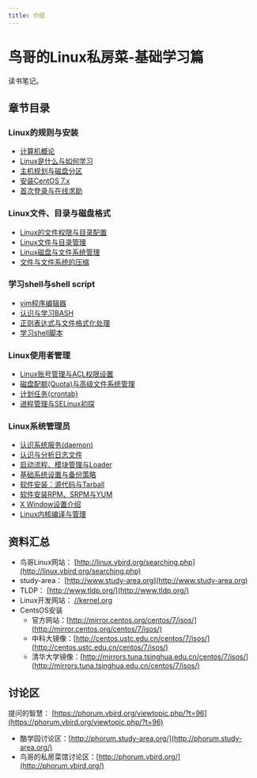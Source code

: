 ```yaml
---
title: 介绍
---
```


# 鸟哥的Linux私房菜-基础学习篇
读书笔记。

## 章节目录

### Linux的规则与安装

* [计算机概论](./计算机概论.md)
* [Linux是什么与如何学习](./Linux是什么与如何学习.md)
* [主机规划与磁盘分区](./主机规划与磁盘分区.md)
* [安装CentOS 7.x](./安装CentOS7x.md)
* [首次登录与在线求助](./首次登录与在线求助.md)

### Linux文件、目录与磁盘格式

* [Linux的文件权限与目录配置](./Linux的文件权限与目录配置.md)
* [Linux文件与目录管理](./Linux文件与目录管理.md)
* [Linux磁盘与文件系统管理](./Linux磁盘与文件系统管理.md)
* [文件与文件系统的压缩](./文件与文件系统的压缩.md)

### 学习shell与shell script

* [vim程序编辑器](./vim程序编辑器.md)
* [认识与学习BASH](./认识与学习BASH.md)
* [正则表达式与文件格式化处理](./正则表达式与文件格式化处理.md)
* [学习shell脚本](./学习shell脚本.md)

### Linux使用者管理

* [Linux账号管理与ACL权限设置](./Linux账号管理与ACL权限设置.md)
* [磁盘配额(Quota)与高级文件系统管理](./磁盘配额Quota与高级文件系统管理.md)
* [计划任务(crontab)](./计划任务crontab.md)
* [进程管理与SELinux初探](./进程管理与SELinux初探.md)

### Linux系统管理员

* [认识系统服务(daemon)](./认识系统服务daemon.md)
* [认识与分析日志文件](./认识与分析日志文件.md)
* [启动流程、模块管理与Loader](./启动流程模块管理与Loader.md)
* [基础系统设置与备份策略](./基础系统设置与备份策略.md)
* [软件安装：源代码与Tarball](./软件安装源代码与Tarball.md)
* [软件安装RPM、SRPM与YUM](./软件安装RPMSRPM与YUM.md)
* [X Window设置介绍](./XWindow设置介绍.md)
* [Linux内核编译与管理](./Linux内核编译与管理.md)

## 资料汇总
* 鸟哥Linux网站： [http://linux.vbird.org/searching.php](http://linux.vbird.org/searching.php)
* study-area： [http://www.study-area.org](http://www.study-area.org)
* TLDP： [http://www.tldp.org/](http://www.tldp.org/)
* Linux开发网站： [//kernel.org](//kernel.org)
* CentsOS安装
  * 官方网站：[http://mirror.centos.org/centos/7/isos/](http://mirror.centos.org/centos/7/isos/)
  * 中科大镜像：[http://centos.ustc.edu.cn/centos/7/isos/](http://centos.ustc.edu.cn/centos/7/isos/)
  * 清华大学镜像：[http://mirrors.tuna.tsinghua.edu.cn/centos/7/isos/](http://mirrors.tuna.tsinghua.edu.cn/centos/7/isos/)



## 讨论区

提问的智慧： [https://phorum.vbird.org/viewtopic.php/?t=96](https://phorum.vbird.org/viewtopic.php/?t=96)

* 酷学园讨论区：[http://phorum.study-area.org/](http://phorum.study-area.org/)
* 鸟哥的私房菜馆讨论区：[http://phorum.vbird.org/](http://phorum.vbird.org/)

